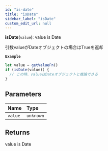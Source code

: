 ```yaml
---
id: "is-date"
title: "isDate"
sidebar_label: "isDate"
custom_edit_url: null
---
```


**isDate**(`value`): value is Date

引数valueがDateオブジェクトの場合はTrueを返却

**`Example`**

```ts
let value = getValueFn()
if (isDate(value)) {
  // この時、valueはDateオブジェクトと推論できる
}
```

## Parameters

| Name | Type |
| :------ | :------ |
| `value` | `unknown` |

## Returns

value is Date
